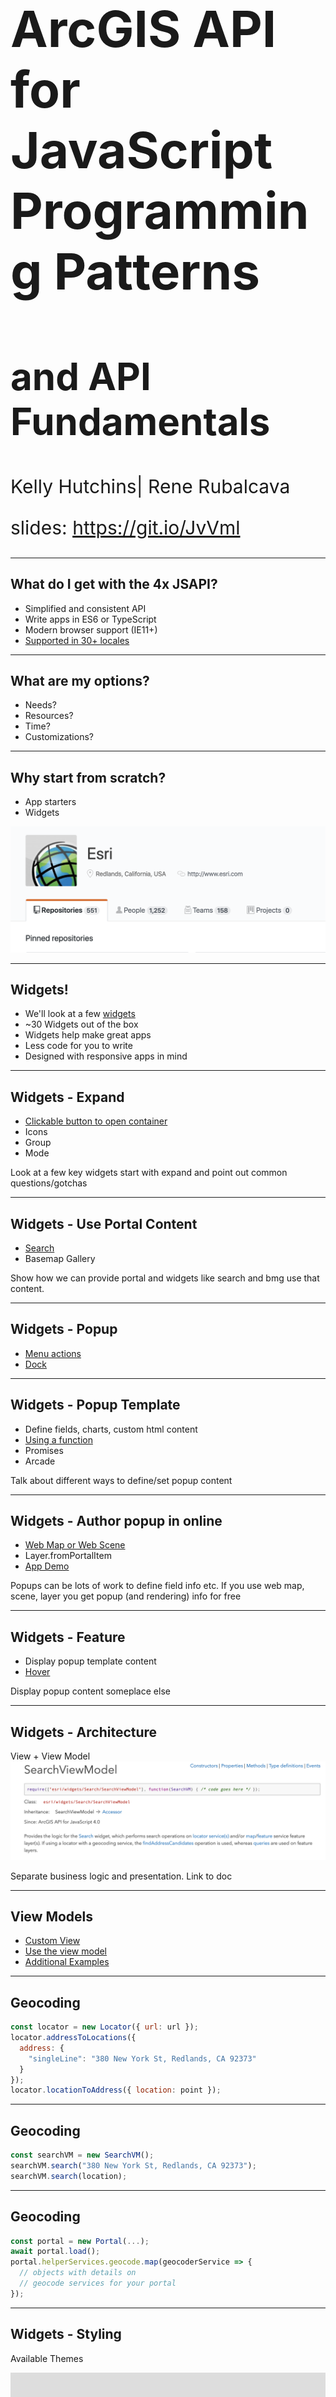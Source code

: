 <!-- .slide: data-background="../common/slides/intro.jpg" -->
<!-- .slide: class="title" -->

<h1 style="text-align: left; font-size: 80px;">ArcGIS API for JavaScript Programming Patterns</h1>
<h2 style="text-align: left; font-size: 60px;">and API Fundamentals</h2>
<p style="text-align: left; font-size: 30px;">Kelly Hutchins| Rene Rubalcava</p>
    <p style="text-align: left; font-size: 30px;">slides: <a href="https://git.io/JvVml" target="_blank">https://git.io/JvVml</a></p>

<!--
In this session, you'll learn the basics of the ArcGIS API 4.x for JavaScript, including the fundamentals of watching for property changes, autocasting, working with collections, and lazy-loading data in your applications. You'll learn more details about maps, webmaps, layers, 2D and 3D views, UI, and widgets. This is a key session for developers new to the 4.x version of the API.
-->

----
<!-- .slide: data-background="./../common/slides/background.jpg" -->

## What do I get with the 4x JSAPI?

- Simplified and consistent API
- Write apps in ES6 or TypeScript
- Modern browser support (IE11+)
- [Supported in 30+ locales](http://www.arcgis.com/apps/3DInsetMap/index.html?locale=ja)

----

<!-- .slide: data-background="./../common/slides/background.jpg" -->
## What are my options?

- Needs?
- Resources?
- Time?
- Customizations?

----

## Why start from scratch?

- App starters
- Widgets

[![Esri Github](../common/images/github-esri.png)](https://github.com/search?o=desc&q=topic%3Ajavascript+org%3AEsri+fork%3Atrue&s=updated&type=Repositories)

----
<!-- .slide: data-background="./../common/slides/background.jpg" -->
## Widgets!
- We'll look at a few <a href="https://developers.arcgis.com/javascript/latest/sample-code/index.html?search=Widget">widgets</a>
- ~30 Widgets out of the box <!-- .element: class="fragment" data-fragment-index="1" -->
- Widgets help make great apps <!-- .element: class="fragment" data-fragment-index="2" -->
- Less code for you to write <!-- .element: class="fragment" data-fragment-index="3" -->
- Designed with responsive apps in mind <!-- .element: class="fragment" data-fragment-index="4" -->

----


## Widgets - Expand
 - [Clickable button to open container](https://codepen.io/kellyhutchins/pen/drOGNJ)
 - Icons
 - Group
 - Mode
<aside class="notes">Look at a few key widgets start with expand and point out common questions/gotchas </aside>

----

## Widgets - Use Portal Content

 - [Search](https://codepen.io/kellyhutchins/pen/EMNPmZ)
 - Basemap Gallery
<aside class="notes">Show how we can provide portal and widgets like search and bmg use that content.  </aside>

----

## Widgets - Popup
 - [Menu actions](https://developers.arcgis.com/javascript/latest/sample-code/sandbox/index.html?sample=popup-actions)
 - [Dock](https://developers.arcgis.com/javascript/latest/sample-code/sandbox/index.html?sample=popup-docking-position)
<aside class="notes">   </aside>

----

## Widgets - Popup Template
 - Define fields, charts, custom html content
 - [Using a function](https://developers.arcgis.com/javascript/latest/sample-code/sandbox/index.html?sample=popuptemplate-promise)
 - Promises
 - Arcade

<aside class="notes"> Talk about different ways to define/set popup content</aside>

----

## Widgets - Author popup in online
 - [Web Map or Web Scene](http://jsapi.maps.arcgis.com/home/webmap/viewer.html?webmap=e9e5311ac8ec4110abe77b026ce87cf7)
 - Layer.fromPortalItem
 - [App Demo](http://www.arcgis.com/apps/Media/index.html?appid=ba47f08a73e142908475b841e0e38b02)
<aside class="notes">Popups can be lots of work to define field info etc. If you use web map, scene, layer you get popup (and rendering) info for free</aside>

----

## Widgets - Feature
 - Display popup template content
 - [Hover](https://developers.arcgis.com/javascript/latest/sample-code/sandbox/index.html?sample=widgets-feature)
<aside class="notes">Display popup content someplace else</aside>

----

## Widgets - Architecture

 View + View Model
 ![Search View Model](../common/images/searchviewmodel.png)

<aside class="notes"> Separate business logic and presentation. Link to doc  </aside>

----

## View Models

 - [Custom View](https://developers.arcgis.com/javascript/latest/sample-code/sandbox/index.html?sample=widgets-frameworks-react)
 - [Use the view model](https://developers.arcgis.com/example-apps/nearby-javascript/?utm_source=github&utm_campaign=example_apps_nearby_javascript)
  - [Additional Examples](https://odoe.net/blog/view-models-in-the-arcgis-api-for-javascript/)

----

## Geocoding

```js
const locator = new Locator({ url: url });
locator.addressToLocations({
  address: {
    "singleLine": "380 New York St, Redlands, CA 92373"
  }
});
locator.locationToAddress({ location: point });
```

----

## Geocoding

```js
const searchVM = new SearchVM();
searchVM.search("380 New York St, Redlands, CA 92373");
searchVM.search(location);
```

----

## Geocoding

```js
const portal = new Portal(...);
await portal.load();
portal.helperServices.geocode.map(geocoderService => {
  // objects with details on
  // geocode services for your portal
});
```

----

## Widgets - Styling
 Available Themes
<iframe height="600" style="width: 100%;" scrolling="no" title="Theme Testing" src="https://codepen.io/odoe/embed/preview/oNNGRbz?height=600&theme-id=31222&default-tab=js,result" frameborder="no" allowtransparency="true" allowfullscreen="true">
  See the Pen <a href='https://codepen.io/odoe/pen/oNNGRbz'>Theme Testing</a> by Rene Rubalcava
  (<a href='https://codepen.io/odoe'>@odoe</a>) on <a href='https://codepen.io'>CodePen</a>.
</iframe>

<aside class="notes">Look at ways to customize appearance of widgets</aside>
----

## Widgets - Styling
  Light and dark themes 
<iframe height="600" style="width: 100%;" scrolling="no" title="Theme Preferences" src="https://codepen.io/kellyhutchins/embed/QWbGGBv?height=265&theme-id=default&default-tab=html,result" frameborder="no" allowtransparency="true" allowfullscreen="true">
  See the Pen <a href='https://codepen.io/kellyhutchins/pen/QWbGGBv'>Theme Preferences</a> by Kelly Hutchins
  (<a href='https://codepen.io/kellyhutchins'>@kellyhutchins</a>) on <a href='https://codepen.io'>CodePen</a>.
</iframe>


----

## Widgets - Styling
 - CSS Extension language
 - SASS
 - [Theme Utility](https://github.com/jcfranco/jsapi-styles)


<aside class="notes">Demo Franco's SASS utility (npm install and show code)</aside>

----

## Map and View

----

## Map and View

```js
const map = new Map({
  basemap: "topo"
});

const mView = new MapView({
  map: map,
  container: "viewDiv"
});
const sView = new SceneView({
  map: map,
  container: "viewDiv"
});
```

----

## Basemaps and Ground

- Convenience Strings

```js
const map = new Map({
  /*
   streets, satellite, hybrid, terrain, topo, gray,
   dark-gray, oceans, national-geographic, osm,
   dark-gray-vector, gray-vector, streets-vector, topo-vector,
   streets-night-vector, streets-relief-vector, streets-navigation-vector
   */
  basemap: "streets"

  /*
   world-elevation
   */
  ground: "world-elevation"
});
```

----

## Basemaps and Ground

```js
const map = new Map({
  basemap: {
    // Layers drawn at the bottom
    baseLayers: [
      new TileLayer({ url: baselayer })
    ],
    // Layers drawn on top
    referenceLayers: [
      new TileLayer({ url: refUrl })
    ],
  },
  ground: {
    layers: [
      new ElevationLayer({ url: elevationUrl })
    ]
  }
});
```

----

## Basemap and Ground

<iframe height='500' scrolling='no' title='VT Basemaps' src='//codepen.io/odoe/embed/preview/rpQOEM/?height=300&theme-id=31222&default-tab=js,result&embed-version=2' frameborder='no' allowtransparency='true' allowfullscreen='true' style='width: 100%;'>See the Pen <a href='https://codepen.io/odoe/pen/rpQOEM/'>VT Basemaps</a> by Rene Rubalcava (<a href='https://codepen.io/odoe'>@odoe</a>) on <a href='https://codepen.io'>CodePen</a>.
</iframe>

----

## Collections

- [`esri/core/Collection`](https://developers.arcgis.com/javascript/latest/api-reference/esri-core-Collection.html)

<iframe height="400" style="width: 100%;" scrolling="no" title="Collection" src="//codepen.io/odoe/embed/preview/MQWLwO/?height=300&theme-id=31222&default-tab=js,result" frameborder="no" allowtransparency="true" allowfullscreen="true">
  See the Pen <a href='https://codepen.io/odoe/pen/MQWLwO/'>Collection</a> by Rene Rubalcava
  (<a href='https://codepen.io/odoe'>@odoe</a>) on <a href='https://codepen.io'>CodePen</a>.
</iframe>

----

## Working with Accessor

- Objects are have properties that can be:
  - read and set
  - or read-only
  - constructor arguments
  - watchable

----

### Accessor - property access

```ts
layer.opacity = 0.5;
layer.title = "My test layer";

// setting multiple values
layer.set({
  opacity: 0.5,
  title: "My test layer"
});

// accessing the value of a deep property
view.get("map.basemap.title");
view.set("map.basemap.title", "new title");
```

----

### Accessor - property watching

```ts
mapView.watch("scale", (newValue, oldValue, property, target) => {
  console.log(`scale changed: ${newValue}`);
});


mapView.watch("map.basemap.title", (newValue, oldValue, property, target) => {
  console.log(`new basemap title: ${newValue}`);
});


mapView.watch("ready, stationary", (newValue, oldValue, property, target) => {
  console.log(`property ${property}: ${newValue}`);
});

watchUtils.whenTrue(view, "stationary", () => {
  console.log("view is stationary");
})
```

[watchUtils](https://developers.arcgis.com/javascript/latest/api-reference/esri-core-watchUtils.html)

----

### Accessor - autocasting and single constructor

```js
  // 4.x
  {
    type: "simple-marker",
    style: 'square',
    color: 'red',
    size: 10,
    outline: {
      color: 'rgba(255, 255, 255, 0.5)'
      width: 4
    }
  });

  // 3.x
  new SimpleMarkerSymbol(SimpleMarkerSymbol.STYLE_SQUARE, 10,
    new SimpleLineSymbol(SimpleLineSymbol.STYLE_SOLID,
    new Color([255,0,0]), 4),
    new Color([255,255,255,0.25]));
```

----
<!-- .slide: data-background="./../common/slides/section.jpg" -->

## Promises

----

## Promises

- All asynchronous methods return a promise, no more [events](https://developers.arcgis.com/javascript/jsapi/querytask-amd.html#events)
- The basic pattern looks like this:

```js
layer.queryFeatures(query).then(handleResult).catch(handleError);
```

----

### Notes

> No more Dojo Promise, fully native Promise.

> No more promise.cancel()

> Use [AbortSignal](https://developer.mozilla.org/en-US/docs/Web/API/AbortSignal) if you need to cancel a Promise

----

## Promises with async/await

- work with native promises

```js
const doQuery = async (query) => {
  const results = await layer.queryFeatures(query);
  const transformedResults = results.map(transformData);
  return transformedResults;
}
```

----

## Promises

- Load resources
- Asychronously initialized `Layer`, `WebMap`, `WebScene`, `View`

```js
const map = new Map({...})

view = new SceneView({
  map: map,
  //...
});

view.when(() => {
  // the view is ready to go
});
```

----

## Promises

```js
view.when(() => {
  return view.whenLayerView(map.findLayerById("awesomeLayer"));
})
.then(layerView => {
  return watchUtils.whenFalseOnce(layerView, "updating");
})
.then(result => {
  const layerView = result.target;
  return layerView.queryFeatures();
})
.then(doSomethingWithFeatures)
.catch(errorHandler);
```

[API sample](https://developers.arcgis.com/javascript/latest/sample-code/chaining-promises/index.html)

----

## async/await

```js
const init = async (doSomethingWithFeatures) => {
  await view.when();
  const layerView = await view.whenLayerView(map.findLayerById("awesomeLayer"));
  const { target as layerView } = await watchUtils.whenFalseOnce(layerView, "updating");
  const features = await layerView.queryFeatures();
  doSomethingWithFeatures(features);
};

try {
  init();
}
catch(error) {
  errorHandler(error);
}

```

----

## Abort Signal

```js
async function requestsMadness(urls, abortSignal) {
  const promises = urls.map(url => request(url, { signal: abortSignal });
  // Resolves all Promises, even if rejected
  const results = await promiseUtils.eachAlways(promises);
  if (abortSignal && abortSignal.aborted) {
    // user should get a reject
    throw promiseUtils.createAbortError();
  }
  return results;
}
const controller = new AbortController();
const signal = controller.signal;

requestsMadness(urls, signal);
// somewhere in code
controller.abort();
```

----

### Where can I use AbortSignal?

* [esri/request](https://developers.arcgis.com/javascript/latest/api-reference/esri-request.html#methods-summary)
* [queryFeatures()](https://developers.arcgis.com/javascript/latest/api-reference/esri-layers-FeatureLayer.html#queryFeatures)
* Other query tasks

----
<!-- .slide: data-background="./../common/slides/section.jpg" -->


## Patterns

----

## Interactivity with view events

- Use view events to interact with the view
- [List of events](https://developers.arcgis.com/javascript/latest/api-reference/esri-views-MapView.html#events-summary)
- You can stop the propagation of the event to prevent the default behavior

```js
view.on("drag", event => {
  // user won't be able to drag
  event.stopPropagation();
})
```

----

## Interactivity with view events

- Access the features on click

```js
view.on("click", ({ x, y }) => {
  const screenPoint = {x, y};
  view.hitTest(screenPoint)
    .then(response => {
       // do something with the result graphic
       const graphic = response.results[0].graphic;
    });
});
```
- [API Sample](https://developers.arcgis.com/javascript/latest/sample-code/sandbox/index.html?sample=view-hittest)

----

## goTo() with View

- Sets the view to a given target.
  - Navigate to a geometry/feature/location
- [API Sample](https://developers.arcgis.com/javascript/latest/sample-code/sandbox/index.html?sample=scene-goto)

----

## Loadables

- brings better control, and scheduling of loading resources.
- extension of `esri/core/Promise`
- in 3.x, instanciating a layer loads it. in 4.0, it's an explicit call
- the views automatically loads the map and its layers

----

## Loadables

- `WebMap` / `WebScene` need to load:
 - the portal item
 - the layer module
 - the layer's item
- `MapView` / `SceneView` need to load:
 - the map
 - the layers

----

```js
  //In a single page application, get a feature from a FeatureLayer from a WebMap without displaying it, ASAP!
  const webmap = new WebMap({
    portalItem: {
      id: 'affa021c51944b5694132b2d61fe1057'
    }
  });

  webmap.load()
    .then(() => {
      return webmap.getLayer('myFeatureLayerId').load();
    })
    .then(featureLayer => {
      return featureLayer.queryFeatures({
        where: 'OBJECTID = 1'
      });
    })
    .then(result => {
      displayDetails(result.features[0]);
    })
    .otherwise(error => {
      console.error(error);
    });
```

----

## Zoom or Scale

```js
const view = new MapView({
  container: "viewDiv",
  map: map,
  center: [-116.5, 33.80],
  zoom: 14 // what does that really mean?
});
```

- Zoom = LOD (Level of Details)
- Not all LODs are created equal

----

## Zoom is not Scale

```js
const view = new MapView({
  container: "viewDiv",
  map: map,
  center: [-116.5, 33.80],
  scale: 50000 // I know what that means!
});
```

- Scale is portable
- Scale has meaning
- We still snap to closest LOD/zoom

----

## WebMap is still a Map

```js
const map = new WebMap({
  basemap: { ... },
  layers: [ ... ]
});
```

- Still acts like a regular `Map`
- Has some advantages

----

## WebMap is still a Map

<iframe height='500' scrolling='no' title='Local bookmarks' src='//codepen.io/odoe/embed/preview/QxrEVX/?height=500&theme-id=31222&default-tab=js,result&embed-version=2' frameborder='no' allowtransparency='true' allowfullscreen='true' style='width: 100%;'>See the Pen <a href='https://codepen.io/odoe/pen/QxrEVX/'>Local bookmarks</a> by Rene Rubalcava (<a href='https://codepen.io/odoe'>@odoe</a>) on <a href='https://codepen.io'>CodePen</a>.
</iframe>

----

## Sublayer to FeatureLayer

- You can extract a FeatureLayer from MapImageLayer Sublayer
- `sublayer.createFeatureLayer()`
- Can use capabilities not normally available with Sublayer

----

## Sublayer to FeatureLayer

<iframe height='500' scrolling='no' title='createFeatureLayer' src='//codepen.io/odoe/embed/preview/PaxeyO/?height=500&theme-id=31222&default-tab=js,result&embed-version=2' frameborder='no' allowtransparency='true' allowfullscreen='true' style='width: 100%;'>See the Pen <a href='https://codepen.io/odoe/pen/PaxeyO/'>createFeatureLayer</a> by Rene Rubalcava (<a href='https://codepen.io/odoe'>@odoe</a>) on <a href='https://codepen.io'>CodePen</a>.
</iframe>

----

## createQuery

- When you can do `layer.createQuery()`
  - `query` object will already have the layers filters and layer definitions
  - more consistent
- Use `new Query()` when you don't want predefined filters to be applied

----

## createQuery

<iframe height='500' scrolling='no' title='createQuery' src='//codepen.io/odoe/embed/preview/rKQqQW/?height=500&theme-id=31222&default-tab=js,result&embed-version=2' frameborder='no' allowtransparency='true' allowfullscreen='true' style='width: 100%;'>See the Pen <a href='https://codepen.io/odoe/pen/rKQqQW/'>createQuery</a> by Rene Rubalcava (<a href='https://codepen.io/odoe'>@odoe</a>) on <a href='https://codepen.io'>CodePen</a>.
</iframe>

----

## MapImageLayer

- If you want to modify Sublayers, do it after you load the layer
- Defining them upfront overrides the defaults
  - May not be what you want

----

## MapImageLayer

<iframe height='500' scrolling='no' title='MapImageLayer - Load Sublayers' src='//codepen.io/odoe/embed/preview/WyYBwL/?height=500&theme-id=31222&default-tab=js,result&embed-version=2' frameborder='no' allowtransparency='true' allowfullscreen='true' style='width: 100%;'>See the Pen <a href='https://codepen.io/odoe/pen/WyYBwL/'>MapImageLayer - Load Sublayers</a> by Rene Rubalcava (<a href='https://codepen.io/odoe'>@odoe</a>) on <a href='https://codepen.io'>CodePen</a>.
</iframe>

----

## LayerViews

- Renders the Layer
- When is it done though?
  - _hotly debated topic!_
  - When can you actually use it!!
  - Behavior different with optimized FeatureLayer

----

## LayerViews

<iframe height='500' scrolling='no' title='LayerView - Ready' src='//codepen.io/odoe/embed/preview/YvRJgj/?height=500&theme-id=31222&default-tab=js,result&embed-version=2' frameborder='no' allowtransparency='true' allowfullscreen='true' style='width: 100%;'>See the Pen <a href='https://codepen.io/odoe/pen/YvRJgj/'>LayerView - Ready</a> by Rene Rubalcava (<a href='https://codepen.io/odoe'>@odoe</a>) on <a href='https://codepen.io'>CodePen</a>.
</iframe>

----

<img src="../common/images/esri-science-logo-white.png" style="border: 0px; background:none; box-shadow: none;">

----

<!-- .slide: data-background="../common/slides/survey.jpg" -->
